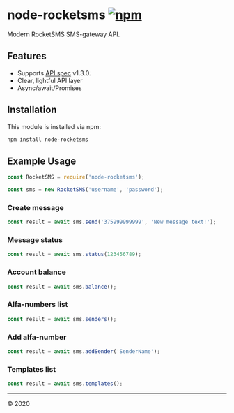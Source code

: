 # node-rocketsms [![npm](https://img.shields.io/npm/v/node-rocketsms.svg)](https://www.npmjs.com/package/node-rocketsms)

Modern RocketSMS SMS-gateway API.

## Features

- Supports [API spec](https://rocketsms.by/storage/rocketsms_api.pdf) v1.3.0.
- Clear, lightful API layer
- Async/await/Promises

## Installation

This module is installed via npm:

```sh
npm install node-rocketsms
```

## Example Usage

```js
const RocketSMS = require('node-rocketsms');

const sms = new RocketSMS('username', 'password');
```

### Create message

``` js
const result = await sms.send('375999999999', 'New message text!');
```

### Message status

```js
const result = await sms.status(123456789);
```

### Account balance

```js
const result = await sms.balance();
```

### Alfa-numbers list

```js
const result = await sms.senders();
```

### Add alfa-number

```js
const result = await sms.addSender('SenderName');
```

### Templates list

```js
const result = await sms.templates();
```

---

&copy; 2020
